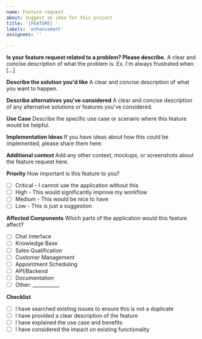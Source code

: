 ```yaml
---
name: Feature request
about: Suggest an idea for this project
title: '[FEATURE] '
labels: 'enhancement'
assignees: ''

---
```


**Is your feature request related to a problem? Please describe.**
A clear and concise description of what the problem is. Ex. I'm always frustrated when [...]

**Describe the solution you'd like**
A clear and concise description of what you want to happen.

**Describe alternatives you've considered**
A clear and concise description of any alternative solutions or features you've considered.

**Use Case**
Describe the specific use case or scenario where this feature would be helpful.

**Implementation Ideas**
If you have ideas about how this could be implemented, please share them here.

**Additional context**
Add any other context, mockups, or screenshots about the feature request here.

**Priority**
How important is this feature to you?
- [ ] Critical - I cannot use the application without this
- [ ] High - This would significantly improve my workflow
- [ ] Medium - This would be nice to have
- [ ] Low - This is just a suggestion

**Affected Components**
Which parts of the application would this feature affect?
- [ ] Chat Interface
- [ ] Knowledge Base
- [ ] Sales Qualification
- [ ] Customer Management
- [ ] Appointment Scheduling
- [ ] API/Backend
- [ ] Documentation
- [ ] Other: ___________

**Checklist**
- [ ] I have searched existing issues to ensure this is not a duplicate
- [ ] I have provided a clear description of the feature
- [ ] I have explained the use case and benefits
- [ ] I have considered the impact on existing functionality